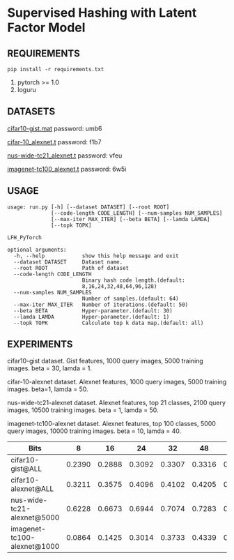 # Supervised Hashing with Latent Factor Model

## REQUIREMENTS
`pip install -r requirements.txt`

1. pytorch >= 1.0
2. loguru

## DATASETS
[cifar10-gist.mat](https://pan.baidu.com/s/1qE9KiAOTNs5ORn_WoDDwUg) password: umb6

[cifar-10_alexnet.t](https://pan.baidu.com/s/1ciJIYGCfS3m0marQvatNjQ) password: f1b7

[nus-wide-tc21_alexnet.t](https://pan.baidu.com/s/1YglFwoxB-3j7xTEyAc8ykw) password: vfeu

[imagenet-tc100_alexnet.t](https://pan.baidu.com/s/1ayv4wdtCOzEDsJy01SjRew) password: 6w5i

## USAGE
```
usage: run.py [-h] [--dataset DATASET] [--root ROOT]
              [--code-length CODE_LENGTH] [--num-samples NUM_SAMPLES]
              [--max-iter MAX_ITER] [--beta BETA] [--lamda LAMDA]
              [--topk TOPK]

LFH_PyTorch

optional arguments:
  -h, --help            show this help message and exit
  --dataset DATASET     Dataset name.
  --root ROOT           Path of dataset
  --code-length CODE_LENGTH
                        Binary hash code length.(default:
                        8,16,24,32,48,64,96,128)
  --num-samples NUM_SAMPLES
                        Number of samples.(default: 64)
  --max-iter MAX_ITER   Number of iterations.(default: 50)
  --beta BETA           Hyper-parameter.(default: 30)
  --lamda LAMDA         Hyper-parameter.(default: 1)
  --topk TOPK           Calculate top k data map.(default: all)
```

## EXPERIMENTS
cifar10-gist dataset. Gist features, 1000 query images, 5000 training images. beta = 30, lamda = 1.

cifar-10-alexnet dataset. Alexnet features, 1000 query images, 5000 training images. beta=1, lamda = 50.

nus-wide-tc21-alexnet dataset. Alexnet features, top 21 classes, 2100 query images, 10500 training images. beta = 1, lamda = 50.

imagenet-tc100-alexnet dataset. Alexnet features, top 100 classes, 5000 query images, 10000 training images. beta = 10, lamda = 40.

   Bits     | 8 | 16 | 24 | 32 | 48 | 64 | 96 | 128 
   ---        |   ---  |   ---   |   ---   |   ---   |   ---   |   ---   |   ---   |   ---   
  cifar10-gist@ALL  | 0.2390 | 0.2888  | 0.3092  | 0.3307  | 0.3316  | 0.3367  | 0.3532  | 0.3587
  cifar10-alexnet@ALL | 0.3211 | 0.3575 | 0.4096 | 0.4102 | 0.4205 | 0.4350 | 0.4544 | 0.4495
  nus-wide-tc21-alexnet@5000 | 0.6228 | 0.6673 | 0.6944 | 0.7074 | 0.7283 | 0.7416 | 0.7570 | 0.7644
  imagenet-tc100-alexnet@1000 | 0.0864 | 0.1425 | 0.3014 | 0.3733 | 0.4339 | 0.4734 | 0.5141 | 0.5424

